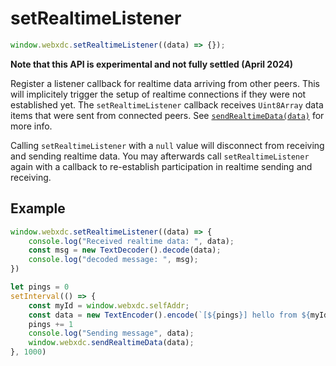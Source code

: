 # setRealtimeListener

```js
window.webxdc.setRealtimeListener((data) => {});
```

**Note that this API is experimental and not fully settled (April 2024)**

Register a listener callback for realtime data arriving from other peers. 
This will implicitely trigger the setup of realtime connections
if they were not established yet. 
The `setRealtimeListener` callback receives `Uint8Array` data items 
that were sent from connected peers. 
See [`sendRealtimeData(data)`](./sendRealtimeData.md) for more info. 

Calling `setRealtimeListener` with a `null` value 
will disconnect from receiving and sending realtime data. 
You may afterwards call `setRealtimeListener` again with a callback
to re-establish participation in realtime sending and receiving. 

## Example 

```js
window.webxdc.setRealtimeListener((data) => {
    console.log("Received realtime data: ", data);
    const msg = new TextDecoder().decode(data);
    console.log("decoded message: ", msg);
})

let pings = 0
setInterval(() => {
    const myId = window.webxdc.selfAddr;
    const data = new TextEncoder().encode(`[${pings}] hello from ${myId}`);
    pings += 1
    console.log("Sending message", data);
    window.webxdc.sendRealtimeData(data);
}, 1000)
```
